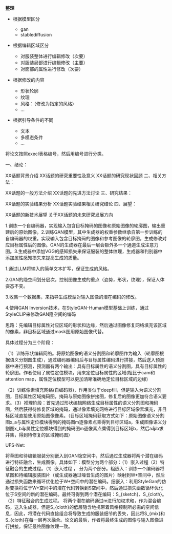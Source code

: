 **整理**

- 根据模型区分
  - gan
  - stablediffusion
- 根据编辑区域区分
  - 对服装整体进行编辑修改（次要）
  - 对服装局部进行编辑修改（主要）
  - 对面部的属性进行修改（次要）
- 根据修改的内容
  - 形状轮廓
  - 纹理
  - 风格：（修改为指定的风格）
  - ...

- 根据引导条件的不同
  - 文本
  - 多模态条件
  - ...



将论文按照execl表格编号，然后用编号进行分类。





一、绪论：

XX话题背景介绍
XX话题的研究重要性及意义
XX话题的研究现状回顾
二、相关方法：

XX话题的一般方法介绍
XX话题的先进方法讨论
三、研究结果：

XX话题的实验结果分析
XX话题实验结果相关研究结论
四、展望：

XX话题的新技术展望
关于XX话题的未来研究发展方向

1.训练一个自编码器，实现输入包含目标掩码的图像和原始图像的轮廓图，输出重建后的原始图像。2.训练GAN模型，其中生成器的权重参数继承自第一步训练的自编码器的权重。实现输入包含目标掩码的图像和参考图像的轮廓图，生成修改对应目标属性后的图像。GAN的生成器在最后一层会额外多一个通道生成注意力图。3.生成器中添加VGG的感知损失来保证服装的整体纹理，生成器和判别器中添加属性感知损失来提高生成的质量。

1.通过LLM将输入的简单文本扩写，保证生成的风格。

2.GAN的隐空间划分层次，控制图像生成的重点（姿势，形状，纹理），保证人体姿态不变。

3.收集一个数据集，来指导生成模型对输入图像的潜在编码的修改。

4.使用GAN Inversion技术，在StyleGAN-Human模型基础上训练，通过StyleCLIP来修改GAN隐空间的编码









思路：先编辑目标属性对应区域的形状和边缘，然后通过图像修复网络填充该区域的像素，非目标区域通过mask图用原始图像代替。

具体过程分为三个阶段：

（1）训练形状编辑网络。将原始图像的语义分割图和轮廓图作为输入（轮廓图根据语义分割图生成），通过编码器编码后与目标属性编码进行拼接，然后送入预测器中进行预测，预测器有两个输出：具有目标属性的语义分割图，具有目标属性的轮廓图。作者使用了属性定位模块，用来定位目标属性的区域(相比于cam和attention map，属性定位模型可以更加清晰准确地定位目标区域的边缘)

 （2）训练像素填充网络(自编码器)，作用类似于deepfill，但是输入为语义分割图，目标属性区域掩码图，掩码与原始图像拼接图，修复后的图像更加符合语义要求。（3）推理阶段：首先通过形状编辑网络生成目标属性的语义分割图和掩码图，然后获得待修复区域的掩码，通过像素填充网络进行目标区域像素填充，非目标区域直接使用原始图像像素。（目标区域掩码获取方式如下：原始图像语义分割图x_a与属性定位模块得到的掩码图m逐像素点乘得到目标区域a，生成图像语义分割图x_b与属性定位模块得到的掩码图m逐像素点乘得到目标区域b，然后a与b求并集，得到待修复的区域掩码图）



UFS-Net:

将草图和待编辑服装分别嵌入到GAN隐空间中，然后通过生成器将两个潜在编码进行特征融合，生成图像。具体如下：模型分为两个部分：（1）嵌入过程（2）特征融合的生成过程。（1）嵌入过程 ， 分为两个部分。粗嵌入：训练一个编码器将草图和待编辑服装图片（或生成器通过噪音生成的图片）映射到W+空间中，然后通过损失函数来循环优化位于W+空间中的潜在编码。细嵌入：利用StyleGan的仿射变换将位于W+空间中的潜在代码转换到S空间中，然后通过损失函数循环优化位于S空间的新的潜在编码。最终可得到两个潜在编码：S_{sketch}、S_{cloth}。（2）特征融合的生成过程。 将两个潜在编码通过m进行加权求和，作为混合编码，送入生成器，但是S_{cloth}的低层隐含地携带着风格控制所必需的空间信息，因此，将潜在代码直接组合将导致生成的服装细节的丢失，因此将S_{mix}和S_{cloth}在每一层再次融合。论文的最后，作者将最终生成的图像与输入图像进行拼接，保证最终图像纹理一致。